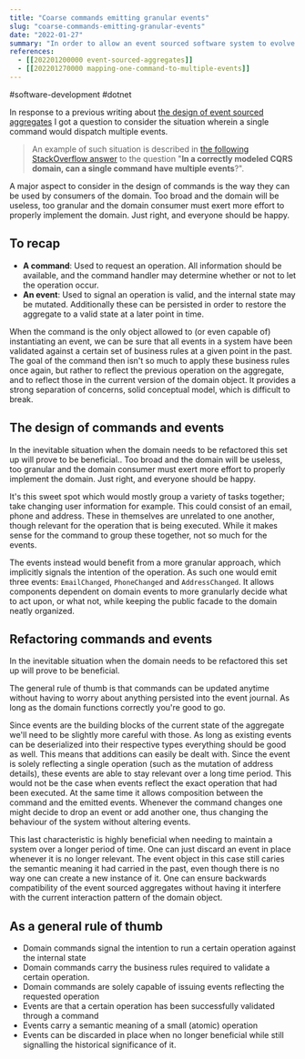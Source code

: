 ```yaml
---
title: "Coarse commands emitting granular events"
slug: "coarse-commands-emitting-granular-events"
date: "2022-01-27"
summary: "In order to allow an event sourced software system to evolve I believe it to be important to issue coarse commands emitting granular events. In this post I explain why."
references: 
  - [[202201200000 event-sourced-aggregates]]
  - [[202201270000 mapping-one-command-to-multiple-events]]
---
```


#software-development #dotnet

In response to a previous writing about [the design of event sourced aggregates](https://www.corstianboerman.com/blog/2022-01-20/event-sourced-aggregates) I got a question to consider the situation wherein a single command would dispatch multiple events.

> An example of such situation is described in [the following StackOverflow answer](https://stackoverflow.com/a/21334048/1720761) to the question "**In a correctly modeled CQRS domain, can a single command have multiple events**?".

A major aspect to consider in the design of commands is the way they can be used by consumers of the domain. Too broad and the domain will be useless, too granular and the domain consumer must exert more effort to properly implement the domain. Just right, and everyone should be happy.

## To recap
- **A command**: Used to request an operation. All information should be available, and the command handler may determine whether or not to let the operation occur.
- **An event**: Used to signal an operation is valid, and the internal state may be mutated. Additionally these can be persisted in order to restore the aggregate to a valid state at a later point in time.

When the command is the only object allowed to (or even capable of) instantiating an event, we can be sure that all events in a system have been validated against a certain set of business rules at a given point in the past. The goal of the command then isn't so much to apply these business rules once again, but rather to reflect the previous operation on the aggregate, and to reflect those in the current version of the domain object. It provides a strong separation of concerns, solid conceptual model, which is difficult to break.

## The design of commands and events
In the inevitable situation when the domain needs to be refactored this set up will prove to be beneficial.. Too broad and the domain will be useless, too granular and the domain consumer must exert more effort to properly implement the domain. Just right, and everyone should be happy.

It's this sweet spot which would mostly group a variety of tasks together; take changing user information for example. This could consist of an email, phone and address. These in themselves are unrelated to one another, though relevant for the operation that is being executed. While it makes sense for the command to group these together, not so much for the events.

The events instead would benefit from a more granular approach, which implicitly signals the intention of the operation. As such one would emit three events: `EmailChanged`, `PhoneChanged` and `AddressChanged`. It allows components dependent on domain events to more granularly decide what to act upon, or what not, while keeping the public facade to the domain neatly organized.

## Refactoring commands and events
In the inevitable situation when the domain needs to be refactored this set up will prove to be beneficial.

The general rule of thumb is that commands can be updated anytime without having to worry about anything persisted into the event journal. As long as the domain functions correctly you're good to go.

Since events are the building blocks of the current state of the aggregate we'll need to be slightly more careful with those. As long as existing events can be deserialized into their respective types everything should be good as well. This means that additions can easily be dealt with. Since the event is solely reflecting a single operation (such as the mutation of address details), these events are able to stay relevant over a long time period. This would not be the case when events reflect the exact operation that had been executed. At the same time it allows composition between the command and the emitted events. Whenever the command changes one might decide to drop an event or add another one, thus changing the behaviour of the system without altering events.

This last characteristic is highly beneficial when needing to maintain a system over a longer period of time. One can just discard an event in place whenever it is no longer relevant. The event object in this case still caries the semantic meaning it had carried in the past, even though there is no way one can create a new instance of it. One can ensure backwards compatibility of the event sourced aggregates without having it interfere with the current interaction pattern of the domain object.

## As a general rule of thumb
- Domain commands signal the intention to run a certain operation against the internal state
- Domain commands carry the business rules required to validate a certain operation.
- Domain commands are solely capable of issuing events reflecting the requested operation
- Events are that a certain operation has been successfully validated through a command
- Events carry a semantic meaning of a small (atomic) operation
- Events can be discarded in place when no longer beneficial while still signalling the historical significance of it.

